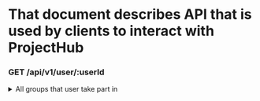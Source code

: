 # That document describes API that is used by clients to interact with ProjectHub

### GET /api/v1/user/:userId
<details>
<summary>All groups that user take part in</summary>
	
#### Example:
	
```
curl --location --request GET 'https://project-hub.herokuapp.com/api/v1/user/78988' \
--header 'Content-Type: application/json'
```
	
#### Response:
HTTP status code: 200
```
{
  "userName": "Alex",
  "email": "alex@gmail.com",
  "avatar_url": "https://schemazone.com/wp-content/uploads/2021/03/Project-Manager.jpg",
  "description": "Cool developer for your project ;)",
  "own_projects": [
    {
      "id": "93583",
      "title": "Tetris",
      "role_description": "Front-end developer"
    }
  ],
  "joined_projects": [
    {
      "id": "87987",
      "title": "ProjectHub",
      "role_description": "Front-end developer"
    },
    {
      "id": "65822",
      "title": "CubIT",
      "role_description": "Back-end developer"
    }
  ]
}
```
</details>
